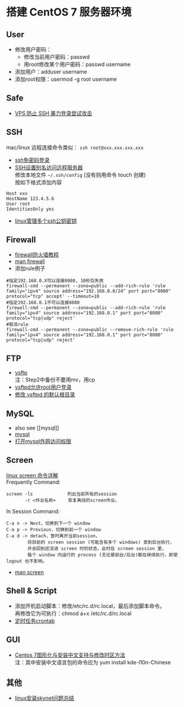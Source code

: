 # 搭建 CentOS 7 服务器环境

## User
- 修改用户密码：
  + 修改当前用户密码：passwd
  + 用root修改某个用户密码：passwd username
- 添加用户：adduser username
- 添加root权限：usermod -g root username

## Safe
- [VPS 防止 SSH 暴力登录尝试攻击](http://www.lovelucy.info/vps-anti-ssh-login-attempts-attack.html)

## SSH
mac/linux 远程连接命令类似： `ssh root@xxx.xxx.xxx.xxx`
- [ssh免密码登录](http://chenlb.iteye.com/blog/211809)
- [SSH设置别名访问远程服务器](http://blog.csdn.net/xlgen157387/article/details/50282483)  
修改本地文件 `~/.ssh/config` (没有则用命令 touch 创建)  
按如下格式添加内容 
```
Host xxx
HostName 123.4.5.6
User root
IdentitiesOnly yes
```
- [linux管理多个ssh公钥密钥](http://rongmayisheng.com/post/linux%E7%AE%A1%E7%90%86%E5%A4%9A%E4%B8%AAssh%E5%85%AC%E9%92%A5%E5%AF%86%E9%92%A5)

## Firewall
- [firewall防火墙教程](https://blog.linuxeye.com/406.html)
- [man firewall](https://fedoraproject.org/wiki/Features/FirewalldRichLanguage)
- 添加rule例子
```
#指定192.168.0.X可以连接8080, 10秒后失效
firewall-cmd --permanent --zone=public --add-rich-rule 'rule family="ipv4" source address="192.168.0.0/24" port port="8080" protocol="tcp" accept' --timeout=10
#指定192.168.0.1不可以连接8080
firewall-cmd --permanent --zone=public --add-rich-rule 'rule family="ipv4" source address="192.168.0.1" port port="8080" protocol="tcp|udp" reject'
#取消rule
firewall-cmd --permanent --zone=public --remove-rich-rule 'rule family="ipv4" source address="192.168.0.1" port port="8080" protocol="tcp|udp" reject'
```

## FTP
- [vsftp](http://www.krizna.com/centos/setup-ftp-server-centos-7-vsftp/)  
  注：Step2中备份不要用mv，用cp  
- [vsftpd允许root用户登录](http://blog.itpub.net/196700/viewspace-745364/)  
- [修改 vsftpd 的默认根目录](http://blog.chinaunix.net/uid-22141042-id-1789602.html)  

## MySQL
- also see [[mysql]]
- [mysql](http://www.mamicode.com/info-detail-503994.html)  
- [打开mysql外网访问权限](http://www.cnblogs.com/ycsfwhh/archive/2012/08/07/2626597.html)  

## Screen
[linux screen 命令详解](http://www.cnblogs.com/mchina/archive/2013/01/30/2880680.html)  
Frequently Command:
```
screen -ls             列出当前所有的session
       -r <作业名称> 　  恢复离线的screen作业。
```
In Session Command:
```
C-a n -> Next，切换到下一个 window 
C-a p -> Previous，切换到前一个 window 
C-a d -> detach，暂时离开当前session，
        将目前的 screen session (可能含有多个 windows) 丢到后台执行，
        并会回到还没进 screen 时的状态，此时在 screen session 里，
        每个 window 内运行的 process (无论是前台/后台)都在继续执行，即使 logout 也不影响。 
```
- [man screen](https://www.gnu.org/software/screen/manual/screen.html)

## Shell & Script
- 添加开机启动脚本：修改/etc/rc.d/rc.local，最后添加脚本命令。  
  再修改它为可执行：chmod a+x /etc/rc.d/rc.local 
- [定时任务crontab](http://www.cnblogs.com/peida/archive/2013/01/08/2850483.html)

## GUI
- [Centos 7图形化与安装中文支持与修改时区方法](https://www.wanghailin.cn/centos-7-install-desktop-timezone/)  
  注：其中安装中文语言包的命令应为 yum install kde-l10n-Chinese

## 其他
- [linux安装skynet问题总结](http://www.tuicool.com/articles/6JnAfar)